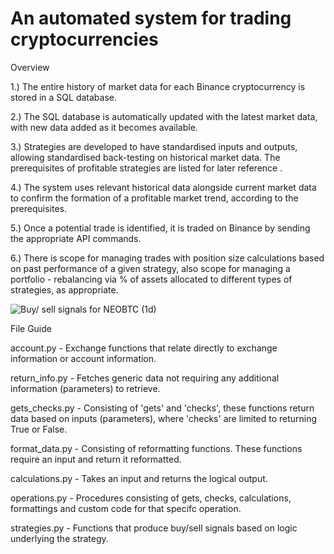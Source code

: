 # An automated system for trading cryptocurrencies

Overview

1.) The entire history of market data for each Binance cryptocurrency is stored in a SQL database.

2.) The SQL database is automatically updated with the latest market data, with new data added as it becomes available.

3.) Strategies are developed to have standardised inputs and outputs, allowing standardised back-testing on historical market data.
The prerequisites of profitable strategies are listed for later reference .

4.) The system uses relevant historical data alongside current market data to confirm the formation of a profitable market trend, according to the prerequisites.

5.) Once a potential trade is identified, it is traded on Binance by sending the appropriate API commands.

6.) There is scope for managing trades with position size calculations based on past performance of a given strategy,
    also scope for managing a portfolio - rebalancing via % of assets allocated to different types of strategies, as appropriate.


![Buy/ sell signals for NEOBTC (1d)](http://u.cubeupload.com/henryp/NEOBTC1dSignals.png)

File Guide 

account.py - Exchange functions that relate directly to exchange information or account information.

return_info.py - Fetches generic data not requiring any additional information (parameters) to retrieve.

gets_checks.py - Consisting of 'gets' and 'checks', these functions return data based on inputs (parameters), where 'checks' are limited to returning True or False.

format_data.py - Consisting of reformatting functions. These functions require an input and return it reformatted. 

calculations.py - Takes an input and returns the logical output. 

operations.py - Procedures consisting of gets, checks, calculations, formattings and custom code for that specifc operation. 

strategies.py - Functions that produce buy/sell signals based on logic underlying the strategy.
